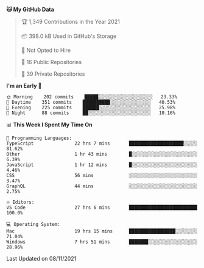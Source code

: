 <!--START_SECTION:waka-->
**🐱 My GitHub Data** 

> 🏆 1,349 Contributions in the Year 2021
 > 
> 📦 398.0 kB Used in GitHub's Storage 
 > 
> 🚫 Not Opted to Hire
 > 
> 📜 16 Public Repositories 
 > 
> 🔑 39 Private Repositories  
 > 
**I'm an Early 🐤** 

```text
🌞 Morning    202 commits    █████░░░░░░░░░░░░░░░░░░░░   23.33% 
🌆 Daytime    351 commits    ██████████░░░░░░░░░░░░░░░   40.53% 
🌃 Evening    225 commits    ██████░░░░░░░░░░░░░░░░░░░   25.98% 
🌙 Night      88 commits     ██░░░░░░░░░░░░░░░░░░░░░░░   10.16%

```


📊 **This Week I Spent My Time On** 

```text
💬 Programming Languages: 
TypeScript               22 hrs 7 mins       ████████████████████░░░░░   81.62% 
Other                    1 hr 43 mins        █░░░░░░░░░░░░░░░░░░░░░░░░   6.39% 
JavaScript               1 hr 12 mins        █░░░░░░░░░░░░░░░░░░░░░░░░   4.46% 
CSS                      56 mins             ░░░░░░░░░░░░░░░░░░░░░░░░░   3.47% 
GraphQL                  44 mins             ░░░░░░░░░░░░░░░░░░░░░░░░░   2.75%

🔥 Editors: 
VS Code                  27 hrs 6 mins       █████████████████████████   100.0%

💻 Operating System: 
Mac                      19 hrs 15 mins      █████████████████░░░░░░░░   71.04% 
Windows                  7 hrs 51 mins       ███████░░░░░░░░░░░░░░░░░░   28.96%

```


 Last Updated on 08/11/2021
<!--END_SECTION:waka-->

